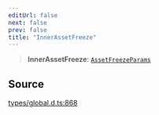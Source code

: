 ```yaml
---
editUrl: false
next: false
prev: false
title: "InnerAssetFreeze"
---
```


> **InnerAssetFreeze**: [`AssetFreezeParams`](../interfaces/AssetFreezeParams.md)

## Source

[types/global.d.ts:868](https://github.com/algorandfoundation/tealscript/blob/e015f8b0/types/global.d.ts#L868)
